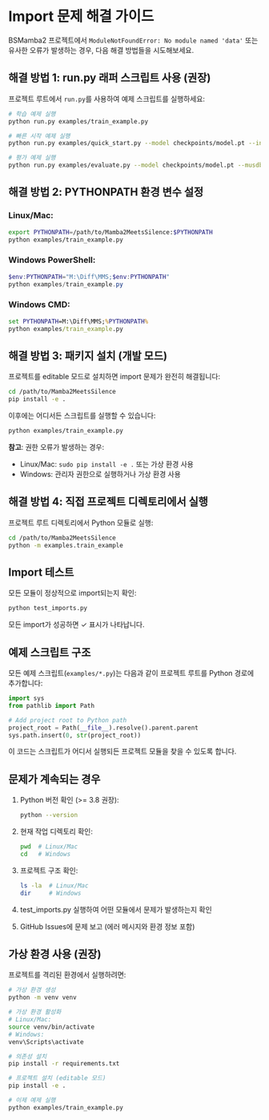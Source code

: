 # Import 문제 해결 가이드

BSMamba2 프로젝트에서 `ModuleNotFoundError: No module named 'data'` 또는 유사한 오류가 발생하는 경우, 다음 해결 방법들을 시도해보세요.

## 해결 방법 1: run.py 래퍼 스크립트 사용 (권장)

프로젝트 루트에서 `run.py`를 사용하여 예제 스크립트를 실행하세요:

```bash
# 학습 예제 실행
python run.py examples/train_example.py

# 빠른 시작 예제 실행
python run.py examples/quick_start.py --model checkpoints/model.pt --input audio.wav --output vocals.wav

# 평가 예제 실행
python run.py examples/evaluate.py --model checkpoints/model.pt --musdb-root /path/to/musdb18hq
```

## 해결 방법 2: PYTHONPATH 환경 변수 설정

### Linux/Mac:
```bash
export PYTHONPATH=/path/to/Mamba2MeetsSilence:$PYTHONPATH
python examples/train_example.py
```

### Windows PowerShell:
```powershell
$env:PYTHONPATH="M:\Diff\MMS;$env:PYTHONPATH"
python examples/train_example.py
```

### Windows CMD:
```cmd
set PYTHONPATH=M:\Diff\MMS;%PYTHONPATH%
python examples/train_example.py
```

## 해결 방법 3: 패키지 설치 (개발 모드)

프로젝트를 editable 모드로 설치하면 import 문제가 완전히 해결됩니다:

```bash
cd /path/to/Mamba2MeetsSilence
pip install -e .
```

이후에는 어디서든 스크립트를 실행할 수 있습니다:

```bash
python examples/train_example.py
```

**참고**: 권한 오류가 발생하는 경우:
- Linux/Mac: `sudo pip install -e .` 또는 가상 환경 사용
- Windows: 관리자 권한으로 실행하거나 가상 환경 사용

## 해결 방법 4: 직접 프로젝트 디렉토리에서 실행

프로젝트 루트 디렉토리에서 Python 모듈로 실행:

```bash
cd /path/to/Mamba2MeetsSilence
python -m examples.train_example
```

## Import 테스트

모든 모듈이 정상적으로 import되는지 확인:

```bash
python test_imports.py
```

모든 import가 성공하면 ✓ 표시가 나타납니다.

## 예제 스크립트 구조

모든 예제 스크립트(`examples/*.py`)는 다음과 같이 프로젝트 루트를 Python 경로에 추가합니다:

```python
import sys
from pathlib import Path

# Add project root to Python path
project_root = Path(__file__).resolve().parent.parent
sys.path.insert(0, str(project_root))
```

이 코드는 스크립트가 어디서 실행되든 프로젝트 모듈을 찾을 수 있도록 합니다.

## 문제가 계속되는 경우

1. Python 버전 확인 (>= 3.8 권장):
   ```bash
   python --version
   ```

2. 현재 작업 디렉토리 확인:
   ```bash
   pwd  # Linux/Mac
   cd   # Windows
   ```

3. 프로젝트 구조 확인:
   ```bash
   ls -la  # Linux/Mac
   dir     # Windows
   ```

4. test_imports.py 실행하여 어떤 모듈에서 문제가 발생하는지 확인

5. GitHub Issues에 문제 보고 (에러 메시지와 환경 정보 포함)

## 가상 환경 사용 (권장)

프로젝트를 격리된 환경에서 실행하려면:

```bash
# 가상 환경 생성
python -m venv venv

# 가상 환경 활성화
# Linux/Mac:
source venv/bin/activate
# Windows:
venv\Scripts\activate

# 의존성 설치
pip install -r requirements.txt

# 프로젝트 설치 (editable 모드)
pip install -e .

# 이제 예제 실행
python examples/train_example.py
```
